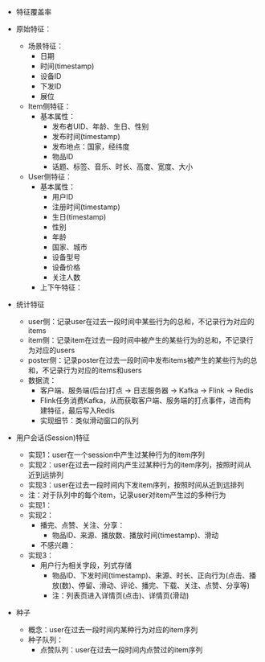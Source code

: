 
* 特征覆盖率
* 原始特征：
  * 场景特征：
    * 日期
    * 时间(timestamp)
    * 设备ID
    * 下发ID
    * 展位
  * Item侧特征：
    * 基本属性：
      * 发布者UID、年龄、生日、性别
      * 发布时间(timestamp)
      * 发布地点：国家，经纬度
      * 物品ID
      * 话题、标签、音乐、时长、高度、宽度、大小
  * User侧特征：
    * 基本属性：
      * 用户ID
      * 注册时间(timestamp)
      * 生日(timestamp)
      * 性别
      * 年龄
      * 国家、城市
      * 设备型号
      * 设备价格
      * 关注人数
    * 上下午特征：



* 统计特征
  * user侧：记录user在过去一段时间中某些行为的总和，不记录行为对应的items
  * item侧：记录item在过去一段时间中被产生的某些行为的总和，不记录行为对应的users
  * poster侧：记录poster在过去一段时间中发布items被产生的某些行为的总和，不记录行为对应的items和users
  * 数据流：
    * 客户端、服务端(后台)打点 -> 日志服务器 -> Kafka -> Flink -> Redis
    * Flink任务消费Kafka，从而获取客户端、服务端的打点事件，进而构建特征，最后写入Redis
    * 实现细节：类似滑动窗口的队列

* 用户会话(Session)特征
  * 实现1：user在一个session中产生过某种行为的item序列
  * 实现2：user在过去一段时间内产生过某种行为的item序列，按照时间从近到远排列
  * 实现3：user在过去一段时间内下发item序列，按照时间从近到远排列
  * 注：对于队列中的每个item，记录user对item产生过的多种行为
  * 实现1：
  * 实现2：
    * 播完、点赞、关注、分享：
      * 物品ID、来源、播放数、播放时间(timestamp)、滑动
    * 不感兴趣：
  * 实现3：
    * 用户行为相关字段，列式存储
      * 物品ID、下发时间(timestamp)、来源、时长、正向行为(点击、播放(数)、停留、滑动、评论、播完、下载、关注、点赞、分享等)
      * 注：列表页进入详情页(点击)、详情页(滑动)

* 种子
  * 概念：user在过去一段时间内某种行为对应的item序列
  * 种子队列：
    * 点赞队列：user在过去一段时间内点赞过的item序列
  
